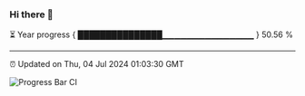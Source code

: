 ### Hi there 👋

⏳ Year progress { ███████████████▁▁▁▁▁▁▁▁▁▁▁▁▁▁▁ } 50.56 %

---

⏰ Updated on Thu, 04 Jul 2024 01:03:30 GMT

![Progress Bar CI](https://github.com/JuvenileQ/Progress-Bar-CI/workflows/main/badge.svg)
